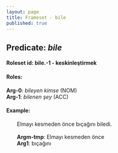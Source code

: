 ```yaml
---
layout: page
title: Frameset - bile
published: true
---
```

<h2>Predicate: <i>bile</i></h2>
<h4>Roleset id: bile.-1 - keskinleştirmek<br>
<h4>Roles:</h4>
<b>Arg-0</b>: <i>bileyen kimse</i>  (NOM) <br>
<b>Arg-1</b>: <i>bilenen şey</i>  (ACC) <br>
<h4>Example:</h4>
&emsp;&emsp;Elmayı kesmeden önce bıçağını biledi.<br><br>
&emsp;&emsp;<b>Argm-tmp</b>:  Elmayı kesmeden önce<br>
&emsp;&emsp;<b>Arg1</b>:  bıçağını<br>

